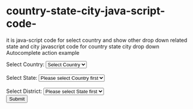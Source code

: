 # country-state-city-java-script-code-
it is java-script code for select country and show other drop down related state and city 
javascript code for country state city drop down Autocomplete action example

<!doctype html>
<html>
<head>
<meta charset="utf-8">
<title>Untitled Document</title>
<script>
var stateObject = {
"India": {"Andhra Pradesh":["Adoni","Amalapuram","Anakapalle","Anantapur","Bapatla","Bheemunipatnam","Bhimavaram","Bobbili","Chilakaluripet","Chirala","Chittoor","Dharmavaram","Eluru","Gooty","Gudivada","Gudur","Guntakal","Guntur","Hindupur","Jaggaiahpet","Jammalamadugu","Kadapa","Kadiri","Kakinada","Kandukur","Kavali","Kovvur","Kurnool","Macherla","Machilipatnam","Madanapalle","Mandapeta","Markapur","Nagari","Naidupet","Nandyal","Narasapuram","Narasaraopet","Narsipatnam","Nellore","Nidadavole","Nuzvid","Ongole","Palacole","Palasa Kasibugga","Parvathipuram","Pedana","Peddapuram","Pithapuram","Ponnur","Proddatur","Punganur","Puttur","Rajahmundry","Rajam","Rajampet","Ramachandrapuram","Rayachoti","Rayadurg","Renigunta","Repalle","Salur","Samalkot","Sattenapalle","Srikakulam","Srikalahasti","Srisailam Project (Right Flank Colony) Township","Sullurpeta","Tadepalligudem","Tadpatri","Tanuku","Tenali","Tirupati","Tiruvuru","Tuni","Uravakonda","Venkatagiri","Vijayawada","Vinukonda","Visakhapatnam","Vizianagaram","Yemmiganur","Yerraguntla"],"Arunachal Pradesh":["Naharlagun","Pasighat"],"Assam":["Barpeta","Bongaigaon City","Dhubri","Dibrugarh","Diphu","Goalpara","Guwahati","Jorhat","Karimganj","Lanka","Lumding","Mangaldoi","Mankachar","Margherita","Mariani","Marigaon","Nagaon","Nalbari","North Lakhimpur","Rangia","Sibsagar","Silapathar","Silchar","Tezpur","Tinsukia"],"Bihar":["Araria","Arrah","Arwal","Asarganj","Aurangabad","Bagaha","Barh","Begusarai","Bettiah","Bhabua","Bhagalpur","Buxar","Chhapra","Darbhanga","Dehri-on-Sone","Dumraon","Forbesganj","Gaya","Gopalganj","Hajipur","Jamalpur","Jamui","Jehanabad","Katihar","Kishanganj","Lakhisarai","Lalganj","Madhepura","Madhubani","Maharajganj","Mahnar Bazar","Makhdumpur","Maner","Manihari","Marhaura","Masaurhi","Mirganj","Mokameh","Motihari","Motipur","Munger","Murliganj","Muzaffarpur","Narkatiaganj","Naugachhia","Nawada","Nokha","Patna*","Piro","Purnia","Rafiganj","Rajgir","Ramnagar","Raxaul Bazar","Revelganj","Rosera","Saharsa","Samastipur","Sasaram","Sheikhpura","Sheohar","Sherghati","Silao","Sitamarhi","Siwan","Sonepur","Sugauli","Sultanganj","Supaul","Warisaliganj"],"Chandigarh":["Chandigarh*"],"Chhattisgarh":["Ambikapur","Bhatapara","Bhilai Nagar","Bilaspur","Chirmiri","Dalli-Rajhara","Dhamtari","Durg","Jagdalpur","Korba","Mahasamund","Manendragarh","Mungeli","Naila Janjgir","Raigarh","Raipur*","Rajnandgaon","Sakti","Tilda Newra"],"Dadra and Nagar Haveli":["Silvassa*"],"Delhi":["Delhi","New Delhi*"],"Goa":["Mapusa","Margao","Marmagao","Panaji*"],"Gujarat":["Adalaj","Ahmedabad","Amreli","Anand","Anjar","Ankleshwar","Bharuch","Bhavnagar","Bhuj","Chhapra","Deesa","Dhoraji","Godhra","Jamnagar","Kadi","Kapadvanj","Keshod","Khambhat","Lathi","Limbdi","Lunawada","Mahesana","Mahuva","Manavadar","Mandvi","Mangrol","Mansa","Mahemdabad","Modasa","Morvi","Nadiad","Navsari","Padra","Palanpur","Palitana","Pardi","Patan","Petlad","Porbandar","Radhanpur","Rajkot","Rajpipla","Rajula","Ranavav","Rapar","Salaya","Sanand","Savarkundla","Sidhpur","Sihor","Songadh","Surat","Talaja","Thangadh","Tharad","Umbergaon","Umreth","Una","Unjha","Upleta","Vadnagar","Vadodara","Valsad","Vapi","Vapi","Veraval","Vijapur","Viramgam","Visnagar","Vyara","Wadhwan","Wankaner"],"Haryana":["Bahadurgarh","Bhiwani","Charkhi Dadri","Faridabad","Fatehabad","Gohana","Gurgaon","Hansi","Hisar","Jind","Kaithal","Karnal","Ladwa","Mahendragarh","Mandi Dabwali","Narnaul","Narwana","Palwal","Panchkula","Panipat","Pehowa","Pinjore","Rania","Ratia","Rewari","Rohtak","Safidon","Samalkha","Sarsod","Shahbad","Sirsa","Sohna","Sonipat","Taraori","Thanesar","Tohana","Yamunanagar"],"Himachal Pradesh":["Mandi","Nahan","Palampur","Shimla*","Solan","Sundarnagar"],"Jammu and Kashmir":["Anantnag","Baramula","Jammu","Kathua","Punch","Rajauri","Sopore","Srinagar*","Udhampur"],"Jharkhand":["Adityapur","Bokaro Steel City","Chaibasa","Chatra","Chirkunda","Medininagar (Daltonganj)","Deoghar","Dhanbad","Dumka","Giridih","Gumia","Hazaribag","Jamshedpur","Jhumri Tilaiya","Lohardaga","Madhupur","Mihijam","Musabani","Pakaur","Patratu","Phusro","Ramgarh","Ranchi*","Sahibganj","Saunda","Simdega","Tenu dam-cum-Kathhara"],"Karnataka":["Adyar","Afzalpur","Arsikere","Athni","Bengaluru","Belagavi","Ballari","Chikkamagaluru","Davanagere","Gokak","Hubli-Dharwad","Karwar","Kolar","Lakshmeshwar","Lingsugur","Maddur","Madhugiri","Madikeri","Magadi","Mahalingapura","Malavalli","Malur","Mandya","Mangaluru","Manvi","Mudalagi","Mudabidri","Muddebihal","Mudhol","Mulbagal","Mundargi","Nanjangud","Nargund","Navalgund","Nelamangala","Pavagada","Piriyapatna","Puttur","Rabkavi Banhatti","Raayachuru","Ranebennuru","Ramanagaram","Ramdurg","Ranibennur","Robertson Pet","Ron","Sadalagi","Sagara","Sakaleshapura","Sindagi","Sanduru","Sankeshwara","Saundatti-Yellamma","Savanur","Sedam","Shahabad","Shahpur","Shiggaon","Shikaripur","Shivamogga","Surapura","Shrirangapattana","Sidlaghatta","Sindhagi","Sindhnur","Sira","Sirsi","Siruguppa","Srinivaspur","Tarikere","Tekkalakote","Terdal","Talikota","Tiptur","Tumkur","Udupi","Vijayapura","Wadi","Yadgir"],"Karnatka":["Mysore"],"Kerala":["Adoor","Alappuzha","Attingal","Chalakudy","Changanassery","Cherthala","Chittur-Thathamangalam","Guruvayoor","Kanhangad","Kannur","Kasaragod","Kayamkulam","Kochi","Kodungallur","Kollam","Kottayam","Kozhikode","Kunnamkulam","Malappuram","Mattannur","Mavelikkara","Mavoor","Muvattupuzha","Nedumangad","Neyyattinkara","Nilambur","Ottappalam","Palai","Palakkad","Panamattom","Panniyannur","Pappinisseri","Paravoor","Pathanamthitta","Peringathur","Perinthalmanna","Perumbavoor","Ponnani","Punalur","Puthuppally","Koyilandy","Shoranur","Taliparamba","Thiruvalla","Thiruvananthapuram","Thodupuzha","Thrissur","Tirur","Vaikom","Varkala","Vatakara"],"Madhya Pradesh":["Alirajpur","Ashok Nagar","Balaghat","Bhopal","Ganjbasoda","Gwalior","Indore","Itarsi","Jabalpur","Lahar","Maharajpur","Mahidpur","Maihar","Malaj Khand","Manasa","Manawar","Mandideep","Mandla","Mandsaur","Mauganj","Mhow Cantonment","Mhowgaon","Morena","Multai","Mundi","Murwara (Katni)","Nagda","Nainpur","Narsinghgarh","Narsinghgarh","Neemuch","Nepanagar","Niwari","Nowgong","Nowrozabad (Khodargama)","Pachore","Pali","Panagar","Pandhurna","Panna","Pasan","Pipariya","Pithampur","Porsa","Prithvipur","Raghogarh-Vijaypur","Rahatgarh","Raisen","Rajgarh","Ratlam","Rau","Rehli","Rewa","Sabalgarh","Sagar","Sanawad","Sarangpur","Sarni","Satna","Sausar","Sehore","Sendhwa","Seoni","Seoni-Malwa","Shahdol","Shajapur","Shamgarh","Sheopur","Shivpuri","Shujalpur","Sidhi","Sihora","Singrauli","Sironj","Sohagpur","Tarana","Tikamgarh","Ujjain","Umaria","Vidisha","Vijaypur","Wara Seoni"],"Maharashtra":["[[]]","Ahmednagar","Akola","Akot","Amalner","Ambejogai","Amravati","Anjangaon","Arvi","Aurangabad","Bhiwandi","Dhule","Kalyan-Dombivali","Ichalkaranji","Kalyan-Dombivali","Karjat","Latur","Loha","Lonar","Lonavla","Mahad","Malegaon","Malkapur","Mangalvedhe","Mangrulpir","Manjlegaon","Manmad","Manwath","Mehkar","Mhaswad","Mira-Bhayandar","Morshi","Mukhed","Mul","Greater Mumbai*","Murtijapur","Nagpur","Nanded-Waghala","Nandgaon","Nandura","Nandurbar","Narkhed","Nashik","Navi Mumbai","Nawapur","Nilanga","Osmanabad","Ozar","Pachora","Paithan","Palghar","Pandharkaoda","Pandharpur","Panvel","Parbhani","Parli","Partur","Pathardi","Pathri","Patur","Pauni","Pen","Phaltan","Pulgaon","Pune","Purna","Pusad","Rahuri","Rajura","Ramtek","Ratnagiri","Raver","Risod","Sailu","Sangamner","Sangli","Sangole","Sasvad","Satana","Satara","Savner","Sawantwadi","Shahade","Shegaon","Shendurjana","Shirdi","Shirpur-Warwade","Shirur","Shrigonda","Shrirampur","Sillod","Sinnar","Solapur","Soyagaon","Talegaon Dabhade","Talode","Tasgaon","Thane","Tirora","Tuljapur","Tumsar","Uchgaon","Udgir","Umarga","Umarkhed","Umred","Uran","Uran Islampur","Vadgaon Kasba","Vaijapur","Vasai-Virar","Vita","Wadgaon Road","Wai","Wani","Wardha","Warora","Warud","Washim","Yavatmal","Yawal","Yevla"],"Manipur":["Imphal*","Lilong","Mayang Imphal","Thoubal"],"Meghalaya":["Nongstoin","Shillong*","Tura"],"Mizoram":["Aizawl","Lunglei","Saiha"],"Nagaland":["Dimapur","Kohima*","Mokokchung","Tuensang","Wokha","Zunheboto"],"Odisha":["Balangir","Baleshwar Town","Barbil","Bargarh","Baripada Town","Bhadrak","Bhawanipatna","Bhubaneswar*","Brahmapur","Byasanagar","Cuttack","Dhenkanal","Jatani","Jharsuguda","Kendrapara","Kendujhar","Malkangiri","Nabarangapur","Paradip","Parlakhemundi","Pattamundai","Phulabani","Puri","Rairangpur","Rajagangapur","Raurkela","Rayagada","Sambalpur","Soro","Sunabeda","Sundargarh","Talcher","Tarbha","Titlagarh"],"Puducherry":["Karaikal","Mahe","Pondicherry*","Yanam"],"Punjab":["Amritsar","Barnala","Batala","Bathinda","Dhuri","Faridkot","Fazilka","Firozpur","Firozpur Cantt.","Gobindgarh","Gurdaspur","Hoshiarpur","Jagraon","Jalandhar Cantt.","Jalandhar","Kapurthala","Khanna","Kharar","Kot Kapura","Longowal","Ludhiana","Malerkotla","Malout","Mansa","Moga","Mohali","Morinda, India","Mukerian","Muktsar","Nabha","Nakodar","Nangal","Nawanshahr","Pathankot","Patiala","Pattran","Patti","Phagwara","Phillaur","Qadian","Raikot","Rajpura","Rampura Phul","Rupnagar","Samana","Sangrur","Sirhind Fatehgarh Sahib","Sujanpur","Sunam","Talwara","Tarn Taran","Urmar Tanda","Zira","Zirakpur"],"Rajasthan":["Ajmer","Alwar","Bikaner","Bharatpur","Bhilwara","Jaipur*","Jodhpur","Lachhmangarh","Ladnu","Lakheri","Lalsot","Losal","Makrana","Malpura","Mandalgarh","Mandawa","Mangrol","Merta City","Mount Abu","Nadbai","Nagar","Nagaur","Nasirabad","Nathdwara","Neem-Ka-Thana","Nimbahera","Nohar","Nokha","Pali","Phalodi","Phulera","Pilani","Pilibanga","Pindwara","Pipar City","Prantij","Pratapgarh","Raisinghnagar","Rajakhera","Rajaldesar","Rajgarh (Alwar)","Rajgarh (Churu)","Rajsamand","Ramganj Mandi","Ramngarh","Ratangarh","Rawatbhata","Rawatsar","Reengus","Sadri","Sadulshahar","Sadulpur","Sagwara","Sambhar","Sanchore","Sangaria","Sardarshahar","Sawai Madhopur","Shahpura","Shahpura","Sheoganj","Sikar","Sirohi","Sojat","Sri Madhopur","Sujangarh","Sumerpur","Suratgarh","Taranagar","Todabhim","Todaraisingh","Tonk","Udaipur","Udaipurwati","Vijainagar, Ajmer"],"Tamil Nadu":["Arakkonam","Aruppukkottai","Chennai*","Coimbatore","Erode","Gobichettipalayam","Kancheepuram","Karur","Lalgudi","Madurai","Manachanallur","Nagapattinam","Nagercoil","Namagiripettai","Namakkal","Nandivaram-Guduvancheri","Nanjikottai","Natham","Nellikuppam","Neyveli (TS)","O' Valley","Oddanchatram","P.N.Patti","Pacode","Padmanabhapuram","Palani","Palladam","Pallapatti","Pallikonda","Panagudi","Panruti","Paramakudi","Parangipettai","Pattukkottai","Perambalur","Peravurani","Periyakulam","Periyasemur","Pernampattu","Pollachi","Polur","Ponneri","Pudukkottai","Pudupattinam","Puliyankudi","Punjaipugalur","Ranipet","Rajapalayam","Ramanathapuram","Rameshwaram","Rasipuram","Salem","Sankarankoil","Sankari","Sathyamangalam","Sattur","Shenkottai","Sholavandan","Sholingur","Sirkali","Sivaganga","Sivagiri","Sivakasi","Srivilliputhur","Surandai","Suriyampalayam","Tenkasi","Thammampatti","Thanjavur","Tharamangalam","Tharangambadi","Theni Allinagaram","Thirumangalam","Thirupuvanam","Thiruthuraipoondi","Thiruvallur","Thiruvarur","Thuraiyur","Tindivanam","Tiruchendur","Tiruchengode","Tiruchirappalli","Tirukalukundram","Tirukkoyilur","Tirunelveli","Tirupathur","Tirupathur","Tiruppur","Tiruttani","Tiruvannamalai","Tiruvethipuram","Tittakudi","Udhagamandalam","Udumalaipettai","Unnamalaikadai","Usilampatti","Uthamapalayam","Uthiramerur","Vadakkuvalliyur","Vadalur","Vadipatti","Valparai","Vandavasi","Vaniyambadi","Vedaranyam","Vellakoil","Vellore","Vikramasingapuram","Viluppuram","Virudhachalam","Virudhunagar","Viswanatham"],"Telangana":["Adilabad","Bellampalle","Bhadrachalam","Bhainsa","Bhongir","Bodhan","Farooqnagar","Gadwal","Hyderabad*","Jagtial","Jangaon","Kagaznagar","Kamareddy","Karimnagar","Khammam","Koratla","Kothagudem","Kyathampalle","Mahbubnagar","Mancherial","Mandamarri","Manuguru","Medak","Miryalaguda","Nagarkurnool","Narayanpet","Nirmal","Nizamabad","Palwancha","Ramagundam","Sadasivpet","Sangareddy","Siddipet","Sircilla","Suryapet","Tandur","Vikarabad","Wanaparthy","Warangal","Yellandu"],"Tripura":["Agartala*","Belonia","Dharmanagar","Kailasahar","Khowai","Pratapgarh","Udaipur"],"Uttar Pradesh":["Achhnera","Agra","Aligarh","Allahabad","Amroha","Azamgarh","Bahraich","Chandausi","Etawah","Firozabad","Fatehpur Sikri","Hapur","Hardoi *","Jhansi","Kalpi","Kanpur","Khair","Laharpur","Lakhimpur","Lal Gopalganj Nindaura","Lalitpur","Lalganj","Lar","Loni","Lucknow*","Mathura","Meerut","Modinagar","Moradabad","Nagina","Najibabad","Nakur","Nanpara","Naraura","Naugawan Sadat","Nautanwa","Nawabganj","Nehtaur","Niwai","Noida","Noorpur","Obra","Orai","Padrauna","Palia Kalan","Parasi","Phulpur","Pihani","Pilibhit","Pilkhuwa","Powayan","Pukhrayan","Puranpur","Purquazi","Purwa","Rae Bareli","Rampur","Rampur Maniharan","Rampur Maniharan","Rasra","Rath","Renukoot","Reoti","Robertsganj","Rudauli","Rudrapur","Sadabad","Safipur","Saharanpur","Sahaspur","Sahaswan","Sahawar","Sahjanwa","Saidpur","Sambhal","Samdhan","Samthar","Sandi","Sandila","Sardhana","Seohara","Shahabad, Hardoi","Shahabad, Rampur","Shahganj","Shahjahanpur","Shamli","Shamsabad, Agra","Shamsabad, Farrukhabad","Sherkot","Shikarpur, Bulandshahr","Shikohabad","Shishgarh","Siana","Sikanderpur","Sikandra Rao","Sikandrabad","Sirsaganj","Sirsi","Sitapur","Soron","Suar","Sultanpur","Sumerpur","Tanda","Thakurdwara","Thana Bhawan","Tilhar","Tirwaganj","Tulsipur","Tundla","Ujhani","Unnao","Utraula","Varanasi","Vrindavan","Warhapur","Zaidpur","Zamania"],"Uttarakhand":["Bageshwar","Dehradun","Haldwani-cum-Kathgodam","Hardwar","Kashipur","Manglaur","Mussoorie","Nagla","Nainital","Pauri","Pithoragarh","Ramnagar","Rishikesh","Roorkee","Rudrapur","Sitarganj","Srinagar","Tehri"],"West Bengal":["Adra","Alipurduar","Arambagh","Asansol","Baharampur","Balurghat","Bankura","Darjiling","English Bazar","Gangarampur","Habra","Hugli-Chinsurah","Jalpaiguri","Jhargram","Kalimpong","Kharagpur","Kolkata","Mainaguri","Malda","Mathabhanga","Medinipur","Memari","Monoharpur","Murshidabad","Nabadwip","Naihati","Panchla","Pandua","Paschim Punropara","Purulia","Raghunathpur","Raghunathganj","Raiganj","Rampurhat","Ranaghat","Sainthia","Santipur","Siliguri","Sonamukhi","Srirampore","Suri","Taki","Tamluk","Tarakeswar"]},
"Australia": {
"South Australia": ["Dunstan", "Mitchell"],
"Victoria": ["Altona", "Euroa"]
}, "Canada": {
"Alberta": ["Acadia", "Bighorn"],
"Columbia": ["Washington", ""]
},
}
window.onload = function () {
var countySel = document.getElementById("countySel"),
stateSel = document.getElementById("stateSel"),
districtSel = document.getElementById("districtSel");
for (var country in stateObject) {
countySel.options[countySel.options.length] = new Option(country, country);
}
countySel.onchange = function () {
stateSel.length = 1; // remove all options bar first
districtSel.length = 1; // remove all options bar first
if (this.selectedIndex < 1) return; // done 
for (var state in stateObject[this.value]) {
stateSel.options[stateSel.options.length] = new Option(state, state);
}
}
countySel.onchange(); // reset in case page is reloaded
stateSel.onchange = function () {
districtSel.length = 1; // remove all options bar first
if (this.selectedIndex < 1) return; // done 
var district = stateObject[countySel.value][this.value];
for (var i = 0; i < district.length; i++) {
districtSel.options[districtSel.options.length] = new Option(district[i], district[i]);
}
}
}
</script>
</head>
<body>
<form name="myform" id="myForm">
Select Country: <select name="state" id="countySel" size="1">
<option value="" selected="selected">Select Country</option>
</select>
<br>
<br>
Select State: <select name="countrya" id="stateSel" size="1">
<option value="" selected="selected">Please select Country first</option>
</select>
<br>
<br>
Select District: <select name="district" id="districtSel" size="1">
<option value="" selected="selected">Please select State first</option>
</select><br>
<input type="submit">
</form>
</body>
<script>'undefined'=== typeof _trfq || (window._trfq = []);'undefined'=== typeof _trfd && (window._trfd=[]),_trfd.push({'tccl.baseHost':'secureserver.net'}),_trfd.push({'ap':'cpsh'},{'server':'sg2plcpnl0079'}) // Monitoring performance to make your website faster. If you want to opt-out, please contact web hosting support.</script><script src='https://img1.wsimg.com/tcc/tcc_l.combined.1.0.6.min.js'></script></html>

	
